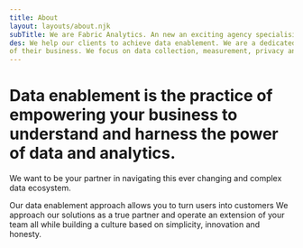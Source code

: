 ```yaml
---
title: About
layout: layouts/about.njk
subTitle: We are Fabric Analytics. An new an exciting agency specialising in data & analytics.
des: We help our clients to achieve data enablement. We are a dedicated analytics agency that specialise in helping our clients weave data into the heart
of their business. We focus on data collection, measurement, privacy and activation primarily using the Google Marketing Platform.
---
```

# Data enablement is the practice of empowering your business to understand and harness the power of data and analytics.

We want to be your partner in navigating this ever changing and complex data ecosystem. 

Our data enablement approach allows you to turn users into customers
We approach our solutions as a true partner and operate an extension of your team all while building a culture based on simplicity, innovation and honesty.